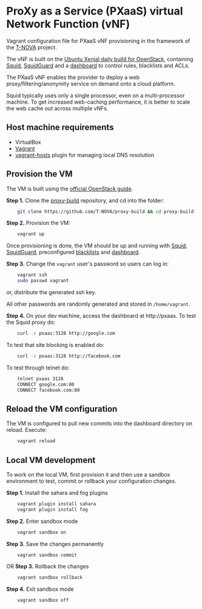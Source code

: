 # ProXy as a Service (PXaaS) virtual Network Function (vNF)

Vagrant configuration file for PXaaS vNF provisioning in the framework of the [T-NOVA](http://t-nova.eu/) project.

The vNF is built on the [Ubuntu Xenial daily build for OpenStack](https://cloud-images.ubuntu.com/xenial/current/), containing [Squid](http://www.squid-cache.org/), [SquidGuard](http://www.squidguard.org/) and a [dashboard](https://github.com/T-NOVA/Squid-dashboard) to control rules, blacklists and ACLs.

The PXaaS vNF enables the provider to deploy a web proxy/filtering/anonymity service on demand onto a cloud platform.

Squid typically uses only a single processor, even on a multi-processor machine. To get increased web-caching performance, it is better to scale the web cache out across multiple vNFs.


## Host machine requirements

* VirtualBox
* [Vagrant](http://vagrantup.com)
* [vagrant-hosts](https://github.com/oscar-stack/vagrant-hosts) plugin for managing local DNS resolution


## Provision the VM

The VM is built using the [official OpenStack guide](http://docs.openstack.org/image-guide/openstack-images.html).

**Step 1.** Clone the [proxy-build](https://github.com/T-NOVA/proxy-build) repository, and cd into the folder:

```sh
    git clone https://github.com/T-NOVA/proxy-build && cd proxy-build
```

**Step 2.** Provision the VM:

```sh
    vagrant up
```

Once provisioning is done, the VM should be up and running with [Squid](http://www.squid-cache.org/), [SquidGuard](http://www.squidguard.org/), preconfigured [blacklists](http://dsi.ut-capitole.fr/blacklists/index_en.php) and [dashboard](https://github.com/T-NOVA/Squid-dashboard).

**Step 3.** Change the `vagrant` user's password so users can log in:

```sh
    vagrant ssh
    sudo passwd vagrant
```

or, distribute the generated ssh key.

All other passwords are randomly generated and stored in `/home/vagrant`.

**Step 4.** On your dev machine, access the dashboard at http://pxaas. To test the Squid proxy do:

```sh
    curl -x pxaas:3128 http://google.com
```

To test that site blocking is enabled do:

```sh
    curl -x pxaas:3128 http://facebook.com
```

To test through telnet do:

```sh
    telnet pxaas 3128
    CONNECT google.com:80
    CONNECT facebook.com:80
```


## Reload the VM configuration

The VM is configured to pull new commits into the dashboard directory on reload. Execute:

```sh
    vagrant reload
```


## Local VM development

To work on the local VM, first provision it and then use a sandbox environment to test, commit or rollback your configuration changes.

**Step 1.** Install the sahara and fog plugins

```sh
    vagrant plugin install sahara
    vagrant plugin install fog
```

**Step 2.** Enter sandbox mode

```sh
    vagrant sandbox on
```

**Step 3.** Save the changes permanently

```sh
    vagrant sandbox commit
```

OR **Step 3.** Rollback the changes

```sh
    vagrant sandbox rollback
```

**Step 4.** Exit sandbox mode

```sh
    vagrant sandbox off
```

